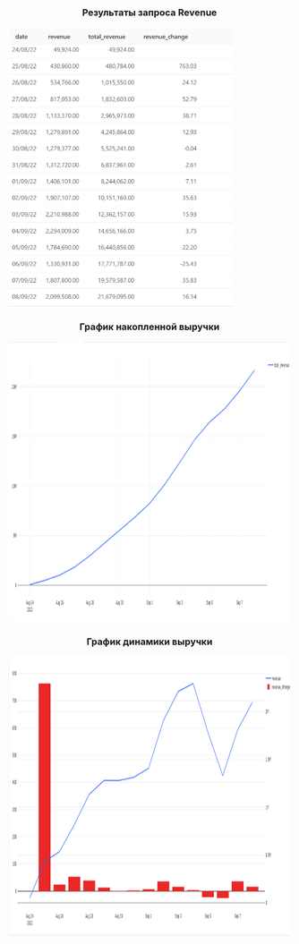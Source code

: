 
<h3 align="center">Результаты запроса Revenue</h3>
<img src="https://github.com/thepokerr/111/blob/main/revenue_table.png" height="500"/>


<h3 align="center">График накопленной выручки</h3>
<img src="https://github.com/thepokerr/111/blob/main/total_rev.png" height="500"/>


<h3 align="center">График динамики выручки</h3>
<img src="https://github.com/thepokerr/111/blob/main/revenue_nd_revenue_change.png" height="500"/>




